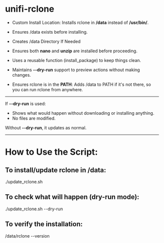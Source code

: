 # unifi-rclone

- Custom Install Location: Installs rclone in **/data** instead of **/usr/bin/**.

- Ensures /data exists before installing.

- Creates /data Directory If Needed

- Ensures both **nano** and **unzip** are installed before proceeding.

- Uses a reusable function (install_package) to keep things clean.

- Maintains **--dry-run** support to preview actions without making changes.

- Ensures rclone is in the **PATH**: Adds /data to PATH if it's not there, so you can run rclone from anywhere.

-----------------------------------------------------
If **--dry-run** is used:

- Shows what would happen without downloading or installing anything.
- No files are modified.

Without **--dry-run**, it updates as normal.

-----------------------------------------------------

# How to Use the Script:

To install/update rclone in /data:
----
./update_rclone.sh

 To check what will happen (dry-run mode):
 ----

./update_rclone.sh --dry-run

To verify the installation:
----

/data/rclone --version
